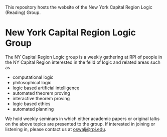 This repository hosts the website of the New York Capital Region Logic (Reading) Group.

# New York Capital Region Logic Group

The NY Capital Region Logic group is a weekly gathering at RPI of people in the NY Capital Region interested in the feild of logic and related areas such as
* computational logic
* philosophical logic
* logic based artificial intelligence 
* automated theorem proving
* interactive theorem proving
* logic based ethics
* automated planning

We hold weekly seminars in which either academic papers or original talks on the above topics are presented to the group. If interested in joining or listening in, please contact us
at oswalj@rpi.edu.
